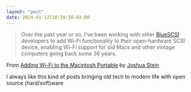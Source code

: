 ```yaml
---
layout: "post"
date: 2024-01-12T20:59:58-03:00
---
```


> Over the past year or so, I've been working with other [BlueSCSI](https://scsi.blue/) developers to add Wi-Fi functionality to their open-hardware SCSI device, enabling Wi-Fi support for old Macs and other vintage computers going back some 36 years.

From [Adding Wi-Fi to the Macintosh Portable](https://jcs.org/2023/08/23/scsiwifi) by [Joshua Stein](https://jcs.org/)

I always like this kind of posts bringing old tech to modern life with open source (hard/soft)ware
